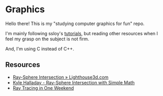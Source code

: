 # Graphics

Hello there! This is my "studying computer graphics for fun" repo.

I'm mainly following ssloy's [tutorials](https://github.com/ssloy/tinyraytracer/wiki), but reading other resources when I feel my grasp on the subject is not firm.

And, I'm using C instead of C++.

## Resources
- [Ray-Sphere Intersection » Lighthouse3d.com](http://www.lighthouse3d.com/tutorials/maths/ray-sphere-intersection/)
- [Kyle Halladay - Ray-Sphere Intersection with Simple Math](http://kylehalladay.com/blog/tutorial/math/2013/12/24/Ray-Sphere-Intersection.html)
- [Ray Tracing in One Weekend](https://raytracing.github.io/books/RayTracingInOneWeekend.html#addingasphere/ray-sphereintersection)
